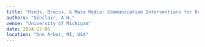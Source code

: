 ```yaml
---
title: "Minds, Brains, & Mass Media: Communication Interventions for Real-World Challenges"
authors: "Sinclair, A.H."
venue: "University of Michigan"
date: 2024-12-05
location: "Ann Arbor, MI, USA"
---
```

